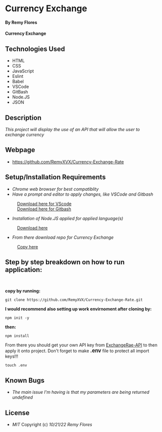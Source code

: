 # Currency Exchange

#### By **Remy Flores**

#### **Currency Exchange**

## Technologies Used
* HTML
* CSS
* JavaScript
* Eslint
* Babel
* VSCode
* GitBash
* Node.JS
* JSON

## Description
_This project will display the use of an API that will allow the user to exchange currency_

## Webpage
* https://github.com/RemyXVX/Currency-Exchange-Rate

## Setup/Installation Requirements
* _Chrome web browser for best compatiblity_
* _Have a prompt and editor to apply changes, like VSCode and Gitbash_

&nbsp;&nbsp;&nbsp;&nbsp;&nbsp;&nbsp;&nbsp;&nbsp;&nbsp;&nbsp;[Download here for VScode](https://code.visualstudio.com/download)<br>
&nbsp;&nbsp;&nbsp;&nbsp;&nbsp;&nbsp;&nbsp;&nbsp;&nbsp;&nbsp;[Download here for Gitbash](https://git-scm.com/downloads)

* _Installation of Node.JS applied for applied language(s)_

&nbsp;&nbsp;&nbsp;&nbsp;&nbsp;&nbsp;&nbsp;&nbsp;&nbsp;&nbsp;[Download here](https://nodejs.org/en/download/)

* _From there download repo for *Currency Exchange*_

&nbsp;&nbsp;&nbsp;&nbsp;&nbsp;&nbsp;&nbsp;&nbsp;&nbsp;&nbsp;[Copy here](https://github.com/RemyXVX/Currency-Exchange-Rate)

## Step by step breakdown on how to run application: ##
<br>

**copy by running:**

```
git clone https://github.com/RemyXVX/Currency-Exchange-Rate.git
````
**I would recommend also setting up work envirnoment after cloning by:**
```
npm init -y
```
**then:**
```
npm install
```
From there you should get your own API key from [ExchangeRae-API](https://www.exchangerate-api.com/) to then apply it onto project. Don't forget to make  <big>**.env**</big> file to protect all import keys!!!
```
touch .env
```

## Known Bugs
* _The main issue I'm having is that my parameters are being returned undefined_

## License
* _MIT_
Copyright (c) _10/21/22_ _Remy Flores_